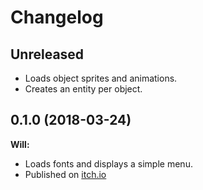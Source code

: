 # Changelog

## Unreleased

* Loads object sprites and animations.
* Creates an entity per object.

## 0.1.0 (2018-03-24)

**Will:**

* Loads fonts and displays a simple menu.
* Published on [itch.io](https://azriel91.itch.io/will)
